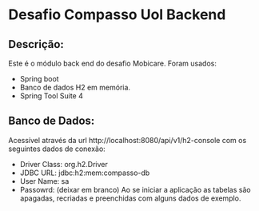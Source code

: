 # Desafio Compasso Uol Backend

## Descrição:
Este é o módulo back end do desafio Mobicare.
Foram usados:
* Spring boot
* Banco de dados H2 em memória.
* Spring Tool Suite 4

## Banco de Dados:
Acessível através da url http://localhost:8080/api/v1/h2-console com os seguintes dados de conexão:
 * Driver Class: org.h2.Driver
 * JDBC URL: jdbc:h2:mem:compasso-db
 * User Name: sa
 * Passowrd: (deixar em branco)
 Ao se iniciar a aplicação as tabelas são apagadas, recriadas e preenchidas com alguns dados de exemplo.
